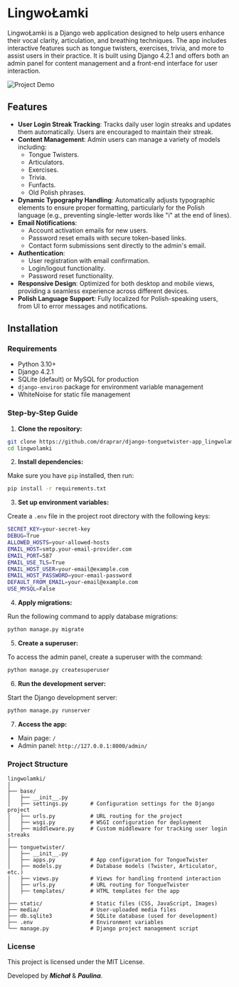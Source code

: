 # LingwoŁamki

LingwoŁamki is a Django web application designed to help users enhance their vocal clarity, articulation, and breathing techniques. The app includes interactive features such as tongue twisters, exercises, trivia, and more to assist users in their practice. It is built using Django 4.2.1 and offers both an admin panel for content management and a front-end interface for user interaction.

![Project Demo](tonguetwister/static/assets/ll-demo.gif)

## Features

- **User Login Streak Tracking**: Tracks daily user login streaks and updates them automatically. Users are encouraged to maintain their streak.
- **Content Management**: Admin users can manage a variety of models including:
  - Tongue Twisters.
  - Articulators.
  - Exercises.
  - Trivia.
  - Funfacts.
  - Old Polish phrases.
- **Dynamic Typography Handling**: Automatically adjusts typographic elements to ensure proper formatting, particularly for the Polish language (e.g., preventing single-letter words like "i" at the end of lines).
- **Email Notifications**: 
  - Account activation emails for new users.
  - Password reset emails with secure token-based links.
  - Contact form submissions sent directly to the admin's email.
- **Authentication**: 
  - User registration with email confirmation.
  - Login/logout functionality.
  - Password reset functionality.
- **Responsive Design**: Optimized for both desktop and mobile views, providing a seamless experience across different devices.
- **Polish Language Support**: Fully localized for Polish-speaking users, from UI to error messages and notifications.

## Installation

### Requirements

- Python 3.10+
- Django 4.2.1
- SQLite (default) or MySQL for production
- `django-environ` package for environment variable management
- WhiteNoise for static file management

### Step-by-Step Guide

1. **Clone the repository:**

```bash
git clone https://github.com/draprar/django-tonguetwister-app_lingwolamki.git
cd lingwolamki
```

2. **Install dependencies:**

Make sure you have `pip` installed, then run:

   ```bash
   pip install -r requirements.txt
   ```

3. **Set up environment variables:**

Create a `.env` file in the project root directory with the following keys:

   ```bash
   SECRET_KEY=your-secret-key
   DEBUG=True
   ALLOWED_HOSTS=your-allowed-hosts
   EMAIL_HOST=smtp.your-email-provider.com
   EMAIL_PORT=587
   EMAIL_USE_TLS=True
   EMAIL_HOST_USER=your-email@example.com
   EMAIL_HOST_PASSWORD=your-email-password
   DEFAULT_FROM_EMAIL=your-email@example.com
   USE_MYSQL=False
   ```

4. **Apply migrations:**

Run the following command to apply database migrations:

   ```bash
   python manage.py migrate
   ```

5. **Create a superuser:**

To access the admin panel, create a superuser with the command:

   ```bash
   python manage.py createsuperuser
   ```

6. **Run the development server:**

Start the Django development server:

   ```bash
   python manage.py runserver
   ```
7. **Access the app:**

- Main page: `/`
- Admin panel: `http://127.0.0.1:8000/admin/`

### Project Structure
```tree
lingwolamki/
│
├── base/
│   ├── __init__.py
│   ├── settings.py       # Configuration settings for the Django project
│   ├── urls.py           # URL routing for the project
│   ├── wsgi.py           # WSGI configuration for deployment
│   ├── middleware.py     # Custom middleware for tracking user login streaks
│
├── tonguetwister/
│   ├── __init__.py
│   ├── apps.py           # App configuration for TongueTwister
│   ├── models.py         # Database models (Twister, Articulator, etc.)
│   ├── views.py          # Views for handling frontend interaction
│   ├── urls.py           # URL routing for TongueTwister
│   ├── templates/        # HTML templates for the app
│
├── static/               # Static files (CSS, JavaScript, Images)
├── media/                # User-uploaded media files
├── db.sqlite3            # SQLite database (used for development)
├── .env                  # Environment variables
└── manage.py             # Django project management script
```

### License
This project is licensed under the MIT License.

Developed by ***Michał*** & ***Paulina***.